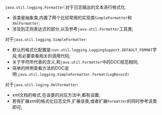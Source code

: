 `java.util.logging.Formatter`:对于日志输出的文本进行格式化.  
- 该类是抽象类,内置了两个比较常用的实现类`SimpleFormatter`和`XmlFormatter`;  
- 涉及到正则表达式的部分,以及参考`java.util.Formatter`工具类;  

对于`java.util.logging.SimpleFormatter`:
- 默认的格式化配置是:`sun.util.logging.LoggingSupport.DEFAULT_FORMAT`字段,有必要查看相关的调用代码;  
- 关于字符所代表的含义,和`java.util.Formatter`中的DOC规范相同;  
- 简单的样例查看方法的DOC说明:`java.util.logging.SimpleFormatter.format(LogRecord)`  


对于`java.util.loging.XmlFormatter`:  
- xml文档的格式,在该类的对应方法中,都有设置;  
- 若有扩展xml的格式化日志文件,扩展该类,或者扩展`Formatter`的同时参考该类即可;  
